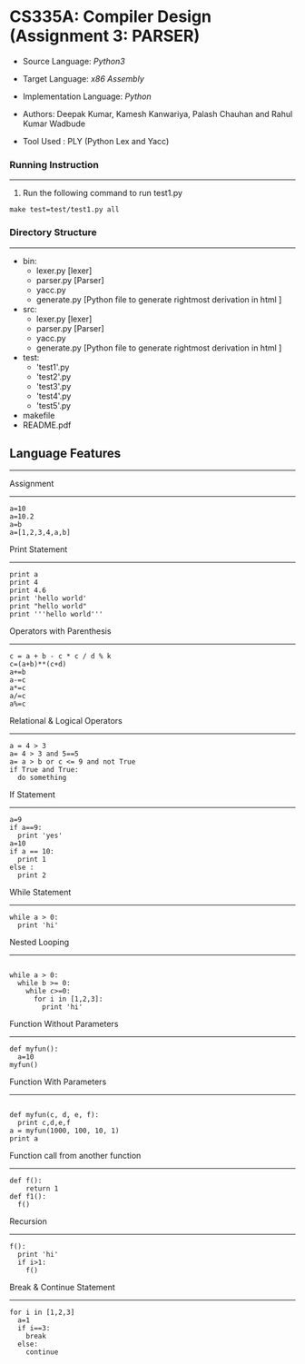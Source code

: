 CS335A: Compiler Design (Assignment 3: PARSER)
===================================================================

* Source Language: *Python3*
* Target Language: *x86 Assembly*
* Implementation Language: *Python*
* Authors: Deepak Kumar, Kamesh Kanwariya, Palash Chauhan and Rahul Kumar Wadbude

* Tool Used : PLY (Python Lex and Yacc)

### Running Instruction
_______________________

1. Run the following command to run test1.py
```
make test=test/test1.py all
```

### Directory Structure
______________________________________________________
* bin:
	* lexer.py [lexer]
	* parser.py [Parser]
	* yacc.py 
	* generate.py [Python file to generate rightmost derivation in html ]
* src:
	* lexer.py [lexer]
	* parser.py [Parser]
	* yacc.py 
	* generate.py [Python file to generate rightmost derivation in html ]
* test:
	* 'test1'.py 
	* 'test2'.py 
	* 'test3'.py 
	* 'test4'.py 
	* 'test5'.py 
* makefile
* README.pdf

Language Features
----------------------------------------------------------------
----------------------------------------------------------------
Assignment 
____________________________
```
a=10
a=10.2
a=b
a=[1,2,3,4,a,b]
```
Print Statement 
____________________________
```
print a
print 4
print 4.6
print 'hello world'
print "hello world"
print '''hello world'''

```

Operators with Parenthesis
_______________________________________

```
c = a + b - c * c / d % k
c=(a+b)**(c+d)
a+=b
a-=c
a*=c
a/=c
a%=c
```
Relational & Logical Operators
_________________________________________
```
a = 4 > 3
a= 4 > 3 and 5==5
a= a > b or c <= 9 and not True 
if True and True:
  do something
```
If Statement
___________________________
```
a=9
if a==9:
  print 'yes'
a=10
if a == 10:
  print 1
else :
  print 2
```

While Statement
_____________________________

```
while a > 0:
  print 'hi'
```

Nested Looping
________________________

```

while a > 0:
  while b >= 0:
    while c>=0:
      for i in [1,2,3]:
        print 'hi'
```

Function Without Parameters
______________________________________

```
def myfun():
  a=10
myfun()
```

Function With Parameters
_________________________________

```

def myfun(c, d, e, f):
  print c,d,e,f
a = myfun(1000, 100, 10, 1)
print a

```

Function call from another function
__________________________________________
```
def f():
	return 1
def f1():
  f()	
```
Recursion
_______________________________
```
f():
  print 'hi'
  if i>1:
    f()
```
Break & Continue Statement
__________________________

```
for i in [1,2,3]
  a=1
  if i==3:
    break
  else:
    continue
```
